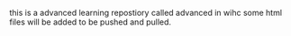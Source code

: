 this is a advanced learning repostiory called advanced in wihc some html files will be added to be pushed and pulled.
